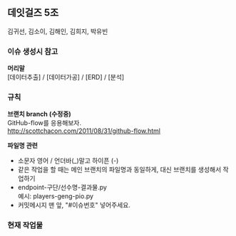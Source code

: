 ## 데잇걸즈 5조
김귀선, 김소이, 김해인, 김희지, 박유빈

### 이슈 생성시 참고
**머리말**  
[데이터추출] / [데이터가공] / [ERD] / [분석]

### 규칙
**브랜치 branch (수정중)**  
GitHub-flow를 응용해보자.  
http://scottchacon.com/2011/08/31/github-flow.html  

**파일명 관련**  
* 소문자 영어 / 언더바(_)말고 하이픈 (-)  
* 같은 작업을 할 때는 메인 브랜치의 파일명과 동일하게, 대신 브랜치를 생성해서 작업하기  
* endpoint-구단/선수명-결과물.py  
  예시: players-geng-pio.py  
* 커밋메시지 맨 앞, "#이슈번호" 넣어주세요.
  
### 현재 작업물
